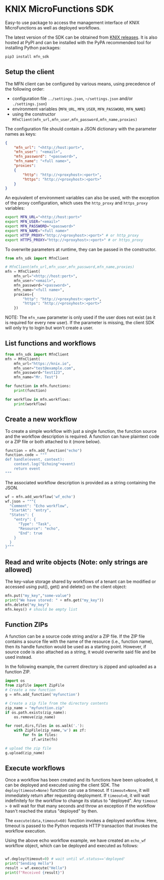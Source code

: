 <!--
   Copyright 2020 The KNIX Authors

   Licensed under the Apache License, Version 2.0 (the "License");
   you may not use this file except in compliance with the License.
   You may obtain a copy of the License at

       http://www.apache.org/licenses/LICENSE-2.0

   Unless required by applicable law or agreed to in writing, software
   distributed under the License is distributed on an "AS IS" BASIS,
   WITHOUT WARRANTIES OR CONDITIONS OF ANY KIND, either express or implied.
   See the License for the specific language governing permissions and
   limitations under the License.
-->
# KNIX MicroFunctions SDK

Easy-to use package to access the management interface of KNIX MicroFunctions as well as
deployed workflows.

The latest version of the SDK can be obtained from [KNIX releases](https://github.com/knix-microfunctions/knix/releases/).
It is also hosted at PyPI and can be installed with the PyPA recommended tool for installing Python packages:
``` sh
pip3 install mfn_sdk
```

## Setup the client

The MFN client can be configured by various means, using precedence of the following order:
* configuration file `../settings.json`, `~/settings.json` and/or `./settings.json`)
* environment variables (`MFN_URL`, `MFN_USER`, `MFN_PASSWORD`, `MFN_NAME`)
* using the constructor `MfnClient(mfn_url,mfn_user,mfn_password,mfn_name,proxies)`

The configuration file should contain a JSON dictionary with the parameter names as keys:

``` json
{
    "mfn_url": "<http://host:port>",
    "mfn_user": "<email>",
    "mfn_password": "<password>",
    "mfn_name": "<full name>",
    "proxies":
    {
        "http": "http://<proxyhost>:<port>",
        "https": "http://<proxyhost>:<port>"
    }
}
```

An equivalent of environment variables can also be used, with the exception of the proxy configuration, which uses the `http_proxy` and `https_proxy` variables:
``` sh
export MFN_URL="<http://host:port>"
export MFN_USER="<email>"
export MFN_PASSWORD="<password>"
export MFN_NAME="<full name>"
export HTTP_PROXY="http://<proxyhost>:<port>" # or http_proxy
export HTTPS_PROXY="http://<proxyhost>:<port>" # or https_proxy
```

To overwrite parameters at runtime, they can be passed in the constructor.
``` py
from mfn_sdk import MfnClient

# MfnClient(mfn_url,mfn_user,mfn_password,mfn_name,proxies)
mfn = MfnClient(
    mfn_url="<http://host:port>",
    mfn_user="<email>",
    mfn_password="<password>",
    mfn_name="<full name>",
    proxies={
        "http": "http://<proxyhost>:<port>",
        "https": "http://<proxyhost>:<port>"
    })
```

NOTE: The `mfn_name` parameter is only used if the user does not exist (as it is required for every new user). If the parameter is missing, the client SDK will only try to login but won't create a user.

## List functions and workflows

``` py
from mfn_sdk import MfnClient
mfn = MfnClient(
    mfn_url="https://knix.io",
    mfn_user="test@example.com",
    mfn_password="test123",
    mfn_name="Mr. Test")

for function in mfn.functions:
    print(function)

for workflow in mfn.workflows:
    print(workflow)
```

## Create a new workflow

To create a simple workflow with just a single function, the function source and the workflow description is required.
A function can have plaintext code or a ZIP file or both attached to it (more below).

``` py
function = mfn.add_function("echo")
function.code = """
def handle(event, context):
    context.log("Echoing"+event)
    return event
"""
```

The associated workflow description is provided as a string containing the JSON.

``` py
wf = mfn.add_workflow('wf_echo')
wf.json = """{
  "Comment": "Echo workflow",
  "StartAt": "entry",
  "States": {
    "entry": {
      "Type": "Task",
      "Resource": "echo",
      "End": true
    }
  }
}"""
```

## Read and write objects (Note: only strings are allowed)

The key-value storage shared by workflows of a tenant can be modified or accessed using put(), get() and delete() on the client object:

```py
mfn.put("my_key","some-value")
print("We have stored: " + mfn.get("my_key"))
mfn.delete("my_key")
mfn.keys() # should be empty list
```

## Function ZIPs

A function can be a source code string and/or a ZIP file. If the ZIP file contains a source file with the name of the resource (i.e., function name), then its handle function would be used as a starting point.
However, if source code is also attached as a string, it would overwrite said file and be used instead.

In the following example, the current directory is zipped and uploaded as a function ZIP.

``` py
import os
from zipfile import ZipFile
# Create a new function
g = mfn.add_function('myfunction')

# Create a zip file from the directory contents
zip_name = "myfunction.zip"
if os.path.exists(zip_name):
    os.remove(zip_name)

for root,dirs,files in os.walk('.'):
    with ZipFile(zip_name,'w') as zf:
        for fn in files:
            zf.write(fn)

# upload the zip file
g.upload(zip_name)
```

## Execute workflows

Once a workflow has been created and its functions have been uploaded, it can be deployed and executed using the client SDK.
The `deploy(timeout=None)` function can use a timeout. If `timeout=None`, it will immediately return after requesting deployment. If `timeout=0`, it will wait indefinitely for the workflow to change its status to "deployed". Any `timeout > 0` will wait for that many seconds and throw an exception if the workflow hasn't reached the status "deployed" by then.

The `execute(data,timeout=60)` function invokes a deployed workflow. Here, timeout is passed to the Python requests HTTP transaction that invokes the workflow execution.

Using the above echo workflow example, we have created an `echo_wf` workflow object, which can be deployed and executed as follows:
``` py

wf.deploy(timeout=0) # wait until wf.status=='deployed'
print("Sending Hello")
result = wf.execute("Hello")
print(f"Received {result}")

```
